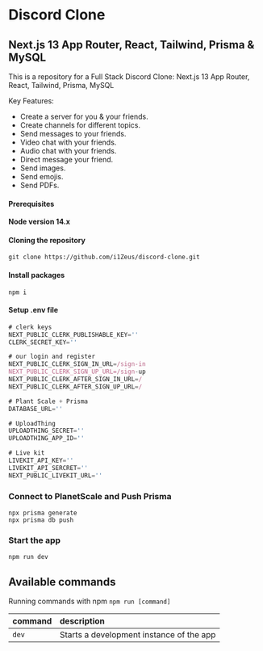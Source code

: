 # Discord Clone

## Next.js 13 App Router, React, Tailwind, Prisma & MySQL

This is a repository for a Full Stack Discord Clone: Next.js 13 App Router, React, Tailwind, Prisma, MySQL

Key Features:

- Create a server for you & your friends.
- Create channels for different topics.
- Send messages to your friends.
- Video chat with your friends.
- Audio chat with your friends.
- Direct message your friend.
- Send images.
- Send emojis.
- Send PDFs.

#### Prerequisites

**Node version 14.x**

#### Cloning the repository

```shell
git clone https://github.com/i1Zeus/discord-clone.git
```

#### Install packages

```shell
npm i
```

#### Setup .env file

```js
# clerk keys
NEXT_PUBLIC_CLERK_PUBLISHABLE_KEY=''
CLERK_SECRET_KEY=''

# our login and register
NEXT_PUBLIC_CLERK_SIGN_IN_URL=/sign-in
NEXT_PUBLIC_CLERK_SIGN_UP_URL=/sign-up
NEXT_PUBLIC_CLERK_AFTER_SIGN_IN_URL=/
NEXT_PUBLIC_CLERK_AFTER_SIGN_UP_URL=/

# Plant Scale + Prisma
DATABASE_URL=''

# UploadThing
UPLOADTHING_SECRET=''
UPLOADTHING_APP_ID=''

# Live kit
LIVEKIT_API_KEY=''
LIVEKIT_API_SERCRET=''
NEXT_PUBLIC_LIVEKIT_URL=''
```

### Connect to PlanetScale and Push Prisma

```shell
npx prisma generate
npx prisma db push
```

### Start the app

```shell
npm run dev
```

## Available commands

Running commands with npm `npm run [command]`

| command | description                              |
| :------ | :--------------------------------------- |
| `dev`   | Starts a development instance of the app |
